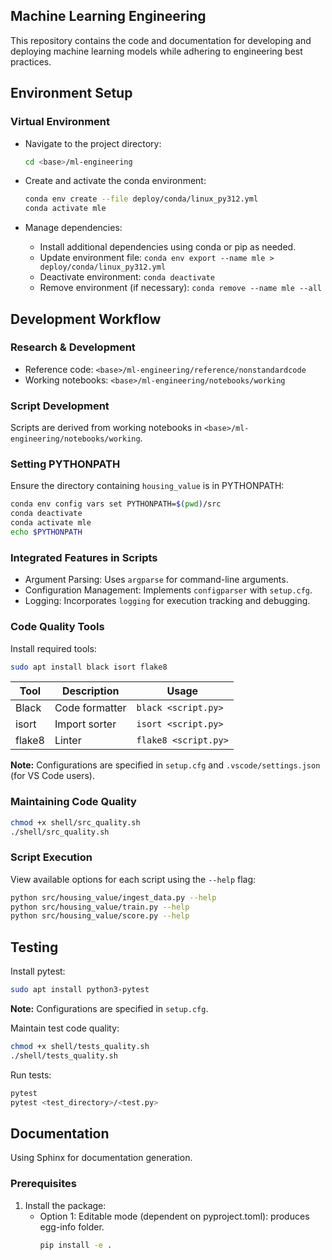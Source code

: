 ## Machine Learning Engineering

This repository contains the code and documentation for developing and deploying machine learning models while adhering to engineering best practices.

## Environment Setup

### Virtual Environment

- Navigate to the project directory:
  ```bash
  cd <base>/ml-engineering
  ```

- Create and activate the conda environment:
  ```bash
  conda env create --file deploy/conda/linux_py312.yml
  conda activate mle
  ```

- Manage dependencies:
  - Install additional dependencies using conda or pip as needed.
  - Update environment file: `conda env export --name mle > deploy/conda/linux_py312.yml`
  - Deactivate environment: `conda deactivate`
  - Remove environment (if necessary): `conda remove --name mle --all`

## Development Workflow

### Research & Development

- Reference code: `<base>/ml-engineering/reference/nonstandardcode`
- Working notebooks: `<base>/ml-engineering/notebooks/working`

### Script Development

Scripts are derived from working notebooks in `<base>/ml-engineering/notebooks/working`.

### Setting PYTHONPATH

Ensure the directory containing `housing_value` is in PYTHONPATH:
```bash
conda env config vars set PYTHONPATH=$(pwd)/src
conda deactivate
conda activate mle
echo $PYTHONPATH
```

### Integrated Features in Scripts

- Argument Parsing: Uses `argparse` for command-line arguments.
- Configuration Management: Implements `configparser` with `setup.cfg`.
- Logging: Incorporates `logging` for execution tracking and debugging.

### Code Quality Tools

Install required tools:
```bash
sudo apt install black isort flake8
```

| Tool   | Description     | Usage             |
|--------|-----------------|-------------------|
| Black  | Code formatter  | `black <script.py>` |
| isort  | Import sorter   | `isort <script.py>` |
| flake8 | Linter          | `flake8 <script.py>` |

**Note:** Configurations are specified in `setup.cfg` and `.vscode/settings.json` (for VS Code users).

### Maintaining Code Quality

```bash
chmod +x shell/src_quality.sh
./shell/src_quality.sh
```

### Script Execution

View available options for each script using the `--help` flag:
```bash
python src/housing_value/ingest_data.py --help
python src/housing_value/train.py --help
python src/housing_value/score.py --help
```

## Testing 

Install pytest:
```bash
sudo apt install python3-pytest
```

**Note:** Configurations are specified in `setup.cfg`.

Maintain test code quality:
```bash
chmod +x shell/tests_quality.sh
./shell/tests_quality.sh
```

Run tests:
```bash
pytest
pytest <test_directory>/<test.py>
```

## Documentation

Using Sphinx for documentation generation.

### Prerequisites

1. Install the package:
   - Option 1: Editable mode (dependent on pyproject.toml): produces egg-info folder.
     ```bash
     pip install -e .
     ```